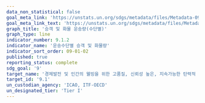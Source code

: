 ```yaml
---
data_non_statistical: false
goal_meta_link: 'https://unstats.un.org/sdgs/metadata/files/Metadata-09-01-02.pdf'
goal_meta_link_text: 'https://unstats.un.org/sdgs/metadata/files/Metadata-09-01-02.pdf'
graph_title: '승객 및 화물 운송량(수단별)'
graph_type: line
indicator_number: 9.1.2
indicator_name: '운송수단별 승객 및 화물량'
indicator_sort_order: 09-01-02
published: true
reporting_status: complete
sdg_goal: '9'
target_name: '경제발전 및 인간의 웰빙을 위한 고품질, 신뢰성 높은, 지속가능한 탄력적 기반 시설 구축'
target_id: '9.1'
un_custodian_agency: 'ICAO, ITF-OECD'
un_designated_tier: 'Tier I'
---
```

